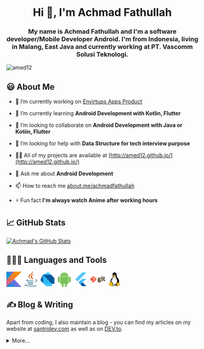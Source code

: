 <h1 align="center">Hi 👋, I'm Achmad Fathullah</h1>  
<h3 align="center">My name is Achmad Fathullah and I'm a software developer/Mobile Developer Android. I'm from Indonesia, living in Malang, East Java and currently working at PT. Vascomm Solusi Teknologi.</h3>  
  
<p align="left"> <img src="https://komarev.com/ghpvc/?username=amed12" alt="amed12" /> </p>  

## :smiley: About Me


- 🔭 I’m currently working on [Envirtups Apps Product](http://amed12.github.io/)  
  
- 🌱 I’m currently learning **Android Development with Kotlin, Flutter**  
  
- 👯 I’m looking to collaborate on **Android Development with Java or Kotiin, Flutter**  
  
- 🤔 I’m looking for help with **Data Structure for tech interview purpose**  
  
- 👨‍💻 All of my projects are available at [http://amed12.github.io/](http://amed12.github.io/)
  
- 💬 Ask me about **Android Development**  
  
- 📫 How to reach me [about.me/achmadfathullah](http://about.me/achmadfathullah)
  
- ⚡ Fun fact **I'm always watch Anime after working hours**

## &#x1f4c8; GitHub Stats


<a href="https://github.com/amed12/amed12">
  <img align="center" src="https://github-readme-stats.vercel.app/api?username=amed12&show_icons=true&line_height=27&count_private=true&title_color=ffffff&text_color=c9cacc&icon_color=2bbc8a&bg_color=1d1f21" alt="Achmad's GitHub Stats" />
</a>

  ## 👨🏻‍💻 Languages and Tools <br />
  <code><img height="40" src="https://raw.githubusercontent.com/github/explore/80688e429a7d4ef2fca1e82350fe8e3517d3494d/topics/kotlin/kotlin.png"></code>
  <code><img height="40" src="https://raw.githubusercontent.com/github/explore/80688e429a7d4ef2fca1e82350fe8e3517d3494d/topics/java/java.png"></code>
    <code><img height="40" src="https://raw.githubusercontent.com/github/explore/80688e429a7d4ef2fca1e82350fe8e3517d3494d/topics/dart/dart.png"></code>
  <code><img height="40" src="https://raw.githubusercontent.com/github/explore/80688e429a7d4ef2fca1e82350fe8e3517d3494d/topics/android/android.png"></code>
    <code><img height="40" src="https://raw.githubusercontent.com/github/explore/80688e429a7d4ef2fca1e82350fe8e3517d3494d/topics/flutter/flutter.png"></code>
  <code><img height="40" src="https://raw.githubusercontent.com/github/explore/80688e429a7d4ef2fca1e82350fe8e3517d3494d/topics/git/git.png"></code>
  <code><img height="40" src="https://raw.githubusercontent.com/github/explore/80688e429a7d4ef2fca1e82350fe8e3517d3494d/topics/linux/linux.png"></code>

## &#x270d; Blog & Writing

Apart from coding, I also maintain a blog - you can find my articles on my website at [santridev.com](https://santridev.com/) as well as on [DEV.to](https://dev.to//amed12).

<details>
<summary>More...</summary>

## My Skills Android Documentation

### Always using best practices is a must
- [From Ice House](https://github.com/Ice-House-Engineering/academy-curriculum)
- [Kotlin Cheat Sheet](https://simplecheatsheet.com/tag/kotlin-cheat-sheet/)
- [UI Library](https://github.com/wasabeef/awesome-android-ui)
- [Another best](https://github.com/futurice/android-best-practices)

### Android Study Documentation
Study material to get the Google Developer Android Kotlin certificate.
- [Study guide: Associate Android Developer Certification](https://developers.google.com/certification/associate-android-developer/study-guide/)

### Guide Line
- [Android core](https://developers.google.com/certification/associate-android-developer/study-guide/android-core)
- [User interface](https://developers.google.com/certification/associate-android-developer/study-guide/user-interface)
- [Data management](https://developers.google.com/certification/associate-android-developer/study-guide/data-management)
- [Debugging](https://developers.google.com/certification/associate-android-developer/study-guide/debugging)
- [Testing](https://developers.google.com/certification/associate-android-developer/study-guide/testing)

### Topics studied
Android core
- [Android Developers -> Toasts](https://developer.android.com/guide/topics/ui/notifiers/toasts) 100%
- [Android Developers -> Snackbar](https://developer.android.com/reference/android/support/design/widget/Snackbar) 50%
- [Android Developers -> Localize your app]() 
- [Android Developers -> Application fundamentals]() 
- [Android Developers -> Create a notification]() 
- [Android Developers -> AndroidX overview]() 
- [Android Developers -> Getting started with Jetpack]() 
- [Android Developers -> Android KTX (Kotlin)]() 
- [Codelabs -> Notifications]() 
- [Codelabs -> JobScheduler]() 
- [Codelabs -> WorkManager (Kotlin)]() 

User interface
- All about recycler view
  + [BaseRecyclerViewAdapterHelper](https://github.com/CymChad/BaseRecyclerViewAdapterHelper) 
- [Android Developers -> Build a responsive UI with ConstraintLayout]() 
- [Android Developers -> Create a list with RecyclerView]() 
- [Android Developers -> Create a navigation drawer]() 
- [Android Developers -> Custom view components]() 
- [Android Developers -> Build more accessible custom views]() 
- [Android Developers -> Styles and themes]() 
- [Android Developers -> setContentDescription()]() 
- [Android Developers -> Adding accessibility features to apps for blind and visually-impaired users]() 
- [Android Tool Time - Building interfaces with ConstraintLayout in AS]() 
- [Codelabs -> Activities and intents]() 
- [Codelabs -> Your first interactive UI]() 
- [Codelabs -> Themes and final touches]() 
- [Codelabs -> RecyclerView]() 
- [Codelabs -> Menus and pickers]() 
- [Codelabs -> User navigation]() 
- [Codelabs -> Material Components (Kotlin)]() 
- [Codelabs -> Lifecycles]() 
- [Codelabs -> Add user interactivity]() 
- [Codelabs -> Constraint layout using the Layout Editor]() 
- [Codelabs -> RecyclerView fundamentals (Kotlin)]() 

Data management
- [Android Developers -> Shared preferences]() 
- [Codelabs -> Room, LiveData and ViewModel]() 
- [Codelabs -> Repository]() 
- [Codelabs -> Drawables, styles, and themes]() 
- [Codelabs -> Shared preferences]() 
- [Codelabs -> App settings]() 
- [Codelabs -> ViewModel and ViewModelFactory]() 
- [Codelabs -> Room with a View (Kotlin)]() 

Debugging
- [Android Developers -> Debug your app]() 
- [Android Dev Fundamentals -> Write and view logs with Logcat]() 
- [Codelabs -> Android Studio debugger]() 
- [Codelabs -> Add log statements to your app]() 

Testing
- [Android Developers -> Fundamentals of testing]() 
- [Android Dev Fundamentals -> Automate UI tests]() 
- [Codelabs -> Unit tests]() 
- [Codelabs -> Android Testing -> Unit testing with JUnit and Mockito]() 
- [Codelabs -> Android Testing -> Espresso for UI testing]() 

## Backend Study Documentation
Study NodeJS Developer RoadMap based on course.
- [The Complete Node.js Dev Course](https://www.udemy.com/course/the-complete-nodejs-developer-course-2/)

### GuideLine
- [Backend Roadmap](https://roadmap.sh/backend)

### Study documentation
NodeJS Basic
- [First Script](https://github.com/amed12/node-js-study/commit/3a548315b5288c19c0ac32b352f5adaa9eae0240) 10

This section describe how file js can execute by node js . This code contain code that running log on js. See this [link](https://nodejs.org/dist/latest-v14.x/docs/api/console.html#console_console_log_data_args)


## What I want to learn or improve in the future
- UI/UX design
- Backend with nodeJS

</details>
